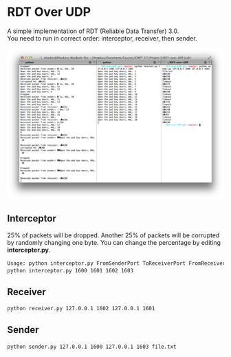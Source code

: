 # RDT Over UDP

A simple implementation of RDT (Reliable Data Transfer) 3.0.  
You need to run in correct order: interceptor, receiver, then sender.

<img src="screenshot.png" width="1022">

## Interceptor
25% of packets will be dropped. Another 25% of packets will be corrupted by randomly changing one byte. You can change the percentage by editing **intercepter.py**.
```bash
Usage: python interceptor.py FromSenderPort ToReceiverPort FromReceiverPort ToSenderPort
python interceptor.py 1600 1601 1602 1603
```

## Receiver
```bash
python receiver.py 127.0.0.1 1602 127.0.0.1 1601
```

## Sender
```bash
python sender.py 127.0.0.1 1600 127.0.0.1 1603 file.txt
```
